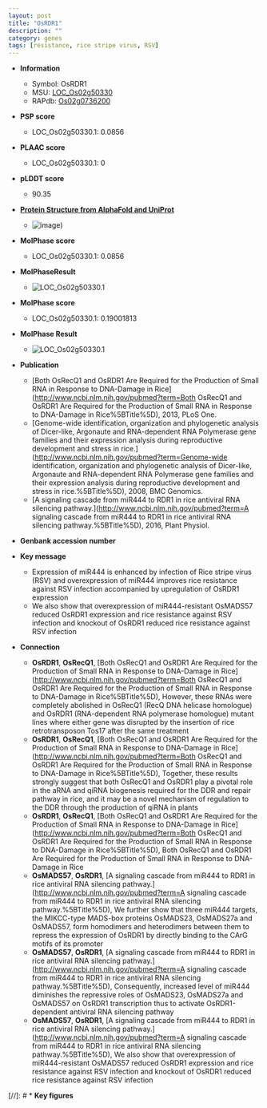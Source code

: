 ```yaml
---
layout: post
title: "OsRDR1"
description: ""
category: genes
tags: [resistance, rice stripe virus, RSV]
---
```


* **Information**  
    + Symbol: OsRDR1  
    + MSU: [LOC_Os02g50330](http://rice.plantbiology.msu.edu/cgi-bin/ORF_infopage.cgi?orf=LOC_Os02g50330)  
    + RAPdb: [Os02g0736200](http://rapdb.dna.affrc.go.jp/viewer/gbrowse_details/irgsp1?name=Os02g0736200)  

* **PSP score**  
    + LOC_Os02g50330.1: 0.0856 

* **PLAAC score**  
    + LOC_Os02g50330.1: 0 

* **pLDDT score**
    + 90.35

* **[Protein Structure from AlphaFold and UniProt](https://www.uniprot.org/uniprotkb/Q0DXS3/entry#structure)**
    + ![image](https://ricepsp.github.io/images/Q0/AF-Q0DXS3-F1.png))

* **MolPhase score**
    + LOC_Os02g50330.1: 0.0856

* **MolPhaseResult**
    + ![LOC_Os02g50330.1](https://ricepsp.github.io/pictures/LOC_Os02g/LOC_Os02g50330.1.png)

* **MolPhase score**
    + LOC_Os02g50330.1: 0.19001813

* **MolPhase Result**
    + ![LOC_Os02g50330.1](https://304243504.github.io/Pictures/LOC_Os02g/LOC_Os02g50330.1.png)

* **Publication**  
    + [Both OsRecQ1 and OsRDR1 Are Required for the Production of Small RNA in Response to DNA-Damage in Rice](http://www.ncbi.nlm.nih.gov/pubmed?term=Both OsRecQ1 and OsRDR1 Are Required for the Production of Small RNA in Response to DNA-Damage in Rice%5BTitle%5D), 2013, PLoS One.
    + [Genome-wide identification, organization and phylogenetic analysis of Dicer-like, Argonaute and RNA-dependent RNA Polymerase gene families and their expression analysis during reproductive development and stress in rice.](http://www.ncbi.nlm.nih.gov/pubmed?term=Genome-wide identification, organization and phylogenetic analysis of Dicer-like, Argonaute and RNA-dependent RNA Polymerase gene families and their expression analysis during reproductive development and stress in rice.%5BTitle%5D), 2008, BMC Genomics.
    + [A signaling cascade from miR444 to RDR1 in rice antiviral RNA silencing pathway.](http://www.ncbi.nlm.nih.gov/pubmed?term=A signaling cascade from miR444 to RDR1 in rice antiviral RNA silencing pathway.%5BTitle%5D), 2016, Plant Physiol.

* **Genbank accession number**  

* **Key message**  
    + Expression of miR444 is enhanced by infection of Rice stripe virus (RSV) and overexpression of miR444 improves rice resistance against RSV infection accompanied by upregulation of OsRDR1 expression
    + We also show that overexpression of miR444-resistant OsMADS57 reduced OsRDR1 expression and rice resistance against RSV infection and knockout of OsRDR1 reduced rice resistance against RSV infection

* **Connection**  
    + __OsRDR1__, __OsRecQ1__, [Both OsRecQ1 and OsRDR1 Are Required for the Production of Small RNA in Response to DNA-Damage in Rice](http://www.ncbi.nlm.nih.gov/pubmed?term=Both OsRecQ1 and OsRDR1 Are Required for the Production of Small RNA in Response to DNA-Damage in Rice%5BTitle%5D), However, these RNAs were completely abolished in OsRecQ1 (RecQ DNA helicase homologue) and OsRDR1 (RNA-dependent RNA polymerase homologue) mutant lines where either gene was disrupted by the insertion of rice retrotransposon Tos17 after the same treatment
    + __OsRDR1__, __OsRecQ1__, [Both OsRecQ1 and OsRDR1 Are Required for the Production of Small RNA in Response to DNA-Damage in Rice](http://www.ncbi.nlm.nih.gov/pubmed?term=Both OsRecQ1 and OsRDR1 Are Required for the Production of Small RNA in Response to DNA-Damage in Rice%5BTitle%5D), Together, these results strongly suggest that both OsRecQ1 and OsRDR1 play a pivotal role in the aRNA and qiRNA biogenesis required for the DDR and repair pathway in rice, and it may be a novel mechanism of regulation to the DDR through the production of qiRNA in plants
    + __OsRDR1__, __OsRecQ1__, [Both OsRecQ1 and OsRDR1 Are Required for the Production of Small RNA in Response to DNA-Damage in Rice](http://www.ncbi.nlm.nih.gov/pubmed?term=Both OsRecQ1 and OsRDR1 Are Required for the Production of Small RNA in Response to DNA-Damage in Rice%5BTitle%5D), Both OsRecQ1 and OsRDR1 Are Required for the Production of Small RNA in Response to DNA-Damage in Rice
    + __OsMADS57__, __OsRDR1__, [A signaling cascade from miR444 to RDR1 in rice antiviral RNA silencing pathway.](http://www.ncbi.nlm.nih.gov/pubmed?term=A signaling cascade from miR444 to RDR1 in rice antiviral RNA silencing pathway.%5BTitle%5D), We further show that three miR444 targets, the MIKCC-type MADS-box proteins OsMADS23, OsMADS27a and OsMADS57, form homodimers and heterodimers between them to repress the expression of OsRDR1 by directly binding to the CArG motifs of its promoter
    + __OsMADS57__, __OsRDR1__, [A signaling cascade from miR444 to RDR1 in rice antiviral RNA silencing pathway.](http://www.ncbi.nlm.nih.gov/pubmed?term=A signaling cascade from miR444 to RDR1 in rice antiviral RNA silencing pathway.%5BTitle%5D), Consequently, increased level of miR444 diminishes the repressive roles of OsMADS23, OsMADS27a and OsMADS57 on OsRDR1 transcription thus to activate OsRDR1-dependent antiviral RNA silencing pathway
    + __OsMADS57__, __OsRDR1__, [A signaling cascade from miR444 to RDR1 in rice antiviral RNA silencing pathway.](http://www.ncbi.nlm.nih.gov/pubmed?term=A signaling cascade from miR444 to RDR1 in rice antiviral RNA silencing pathway.%5BTitle%5D), We also show that overexpression of miR444-resistant OsMADS57 reduced OsRDR1 expression and rice resistance against RSV infection and knockout of OsRDR1 reduced rice resistance against RSV infection

[//]: # * **Key figures**  


